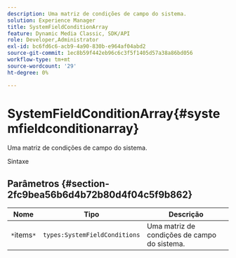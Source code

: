 ```yaml
---
description: Uma matriz de condições de campo do sistema.
solution: Experience Manager
title: SystemFieldConditionArray
feature: Dynamic Media Classic, SDK/API
role: Developer,Administrator
exl-id: bc6fd6c6-acb9-4a90-830b-e964af04abd2
source-git-commit: 1ec8b59f442eb96c6c3f5f1405d57a38a86bd056
workflow-type: tm+mt
source-wordcount: '29'
ht-degree: 0%

---
```


# SystemFieldConditionArray{#systemfieldconditionarray}

Uma matriz de condições de campo do sistema.

Sintaxe

## Parâmetros {#section-2fc9bea56b6d4b72b80d4f04c5f9b862}

| Nome | Tipo | Descrição |
|---|---|---|
| `*`items`*` | `types:SystemFieldConditions` | Uma matriz de condições de campo do sistema. |
